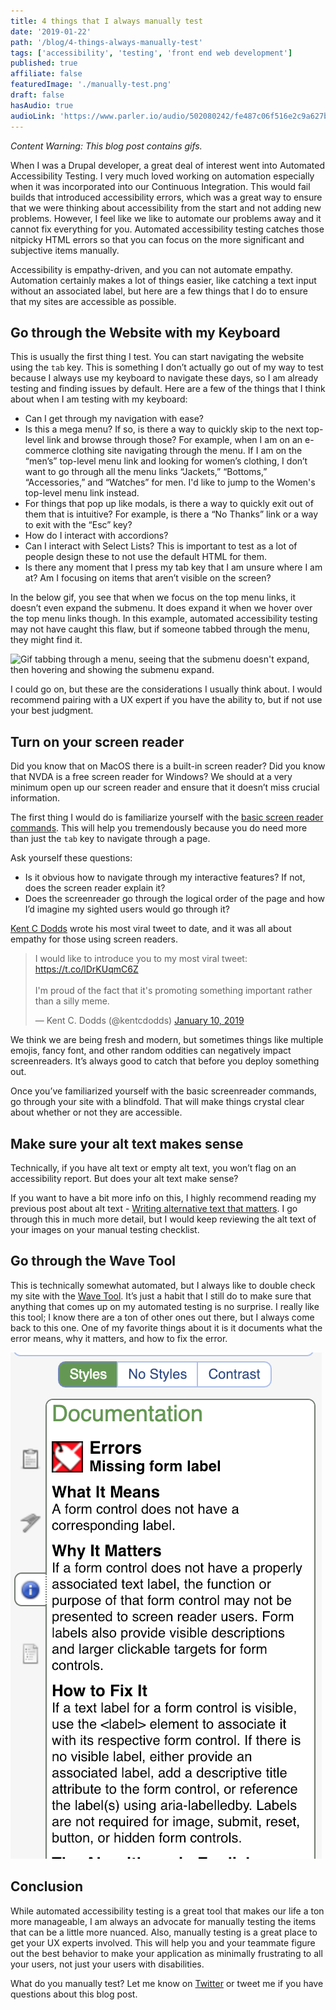 ```yaml
---
title: 4 things that I always manually test
date: '2019-01-22'
path: '/blog/4-things-always-manually-test'
tags: ['accessibility', 'testing', 'front end web development']
published: true
affiliate: false
featuredImage: './manually-test.png'
draft: false
hasAudio: true
audioLink: 'https://www.parler.io/audio/502080242/fe487c06f516e2c9a627b987a5ed0a7b4aa7b405.49f907de-8e08-421a-be73-a522dc5894c6.mp3'
---
```


_Content Warning: This blog post contains gifs._

When I was a Drupal developer, a great deal of interest went into Automated Accessibility Testing. I very much loved working on automation especially when it was incorporated into our Continuous Integration. This would fail builds that introduced accessibility errors, which was a great way to ensure that we were thinking about accessibility from the start and not adding new problems. However, I feel like we like to automate our problems away and it cannot fix everything for you. Automated accessibility testing catches those nitpicky HTML errors so that you can focus on the more significant and subjective items manually.

Accessibility is empathy-driven, and you can not automate empathy. Automation certainly makes a lot of things easier, like catching a text input without an associated label, but here are a few things that I do to ensure that my sites are accessible as possible.

## Go through the Website with my Keyboard

This is usually the first thing I test. You can start navigating the website using the `tab` key. This is something I don’t actually go out of my way to test because I always use my keyboard to navigate these days, so I am already testing and finding issues by default. Here are a few of the things that I think about when I am testing with my keyboard:

- Can I get through my navigation with ease?
- Is this a mega menu? If so, is there a way to quickly skip to the next top-level link and browse through those? For example, when I am on an e-commerce clothing site navigating through the menu. If I am on the “men’s” top-level menu link and looking for women’s clothing, I don’t want to go through all the menu links “Jackets,” “Bottoms,” “Accessories,” and “Watches” for men. I'd like to jump to the Women's top-level menu link instead.
- For things that pop up like modals, is there a way to quickly exit out of them that is intuitive? For example, is there a “No Thanks” link or a way to exit with the “Esc” key?
- How do I interact with accordions?
- Can I interact with Select Lists? This is important to test as a lot of people design these to not use the default HTML for them.
- Is there any moment that I press my tab key that I am unsure where I am at? Am I focusing on items that aren’t visible on the screen?

In the below gif, you see that when we focus on the top menu links, it doesn’t even expand the submenu. It does expand it when we hover over the top menu links though. In this example, automated accessibility testing may not have caught this flaw, but if someone tabbed through the menu, they might find it.

![Gif tabbing through a menu, seeing that the submenu doesn't expand, then hovering and showing the submenu expand.](https://media.giphy.com/media/jlrAWR6325DrxGWghX/giphy.gif)

I could go on, but these are the considerations I usually think about. I would recommend pairing with a UX expert if you have the ability to, but if not use your best judgment.

## Turn on your screen reader

Did you know that on MacOS there is a built-in screen reader? Did you know that NVDA is a free screen reader for Windows? We should at a very minimum open up our screen reader and ensure that it doesn’t miss crucial information.

The first thing I would do is familiarize yourself with the [basic screen reader commands](https://developer.paciellogroup.com/blog/2015/01/basic-screen-reader-commands-for-accessibility-testing/). This will help you tremendously because you do need more than just the `tab` key to navigate through a page.

Ask yourself these questions:

- Is it obvious how to navigate through my interactive features? If not, does the screen reader explain it?
- Does the screenreader go through the logical order of the page and how I’d imagine my sighted users would go through it?

[Kent C Dodds](https://twitter.com/kentcdodds) wrote his most viral tweet to date, and it was all about empathy for those using screen readers.

<blockquote class="twitter-tweet" data-lang="en"><p lang="en" dir="ltr">I would like to introduce you to my most viral tweet: <a href="https://t.co/lDrKUqmC6Z">https://t.co/lDrKUqmC6Z</a><br/><br/>I&#39;m proud of the fact that it&#39;s promoting something important rather than a silly meme.</p>&mdash; Kent C. Dodds (@kentcdodds) <a href="https://twitter.com/kentcdodds/status/1083392902716219392?ref_src=twsrc%5Etfw">January 10, 2019</a></blockquote>

We think we are being fresh and modern, but sometimes things like multiple emojis, fancy font, and other random oddities can negatively impact screenreaders. It’s always good to catch that before you deploy something out.

Once you’ve familiarized yourself with the basic screenreader commands, go through your site with a blindfold. That will make things crystal clear about whether or not they are accessible.

## Make sure your alt text makes sense

Technically, if you have alt text or empty alt text, you won’t flag on an accessibility report. But does your alt text make sense?

If you want to have a bit more info on this, I highly recommend reading my previous post about alt text - [Writing alternative text that matters](/blog/writing-alternative-text-matters). I go through this in much more detail, but I would keep reviewing the alt text of your images on your manual testing checklist.

## Go through the Wave Tool

This is technically somewhat automated, but I always like to double check my site with the [Wave Tool](https://chrome.google.com/webstore/detail/wave-evaluation-tool/jbbplnpkjmmeebjpijfedlgcdilocofh?hl=en-US). It’s just a habit that I still do to make sure that anything that comes up on my automated testing is no surprise. I really like this tool; I know there are a ton of other ones out there, but I always come back to this one. One of my favorite things about it is it documents what the error means, why it matters, and how to fix the error.

![Screen Shot of the Wave Tool being used showing how to fix accessibility issues.](./wave-tool-documentation-screenshot.png)

## Conclusion

While automated accessibility testing is a great tool that makes our life a ton more manageable, I am always an advocate for manually testing the items that can be a little more nuanced. Also, manually testing is a great place to get your UX experts involved. This will help you and your teammate figure out the best behavior to make your application as minimally frustrating to all your users, not just your users with disabilities.

What do you manually test? Let me know on [Twitter](https://twitter.com/LittleKope/) or tweet me if you have questions about this blog post.
